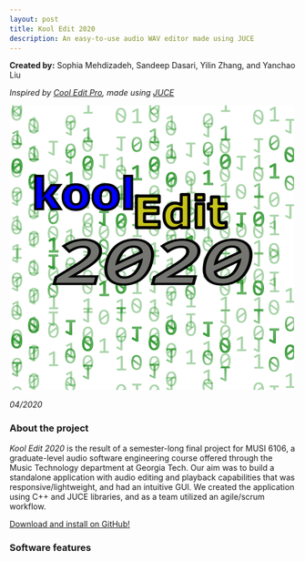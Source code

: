 ```yaml
---
layout: post
title: Kool Edit 2020
description: An easy-to-use audio WAV editor made using JUCE
---
```


**Created by:** Sophia Mehdizadeh, Sandeep Dasari, Yilin Zhang, and Yanchao Liu

*Inspired by [Cool Edit Pro](https://www.techspot.com/downloads/327-cool-edit-pro.html), made using [JUCE](https://juce.com/)*

![Kool Edit 2020](/assets/images/koolEdit2020_logo.png)

*04/2020*

### About the project ###

*Kool Edit 2020* is the result of a semester-long final project for MUSI 6106, a graduate-level audio software engineering course offered through the Music Technology department at Georgia Tech. Our aim was to build a standalone application with audio editing and playback capabilities that was responsive/lightweight, and had an intuitive GUI. We created the application using C++ and JUCE libraries, and as a team utilized an agile/scrum workflow.

[Download and install on GitHub!](https://github.com/sandcobainer/KoolEdit2020)

### Software features ###

